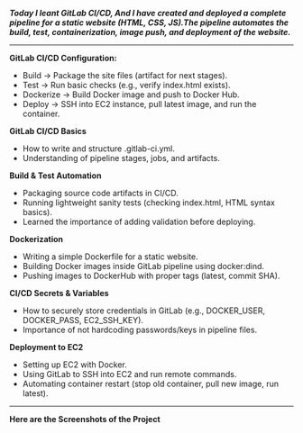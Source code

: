 ***Today I leant GitLab CI/CD, And I have created and deployed a complete pipeline for a static website (HTML, CSS, JS).The pipeline automates the build, test, containerization, image push, and deployment of the website.***

----------------------------------------------------------------------------------------------------------------------------------------------------------------------------------------------------------------------------------

**GitLab CI/CD Configuration:**
- Build → Package the site files (artifact for next stages).
- Test → Run basic checks (e.g., verify index.html exists).
- Dockerize → Build Docker image and push to Docker Hub.
- Deploy → SSH into EC2 instance, pull latest image, and run the container.

**GitLab CI/CD Basics**
- How to write and structure .gitlab-ci.yml.
- Understanding of pipeline stages, jobs, and artifacts.

**Build & Test Automation**
- Packaging source code artifacts in CI/CD.
- Running lightweight sanity tests (checking index.html, HTML syntax basics).
- Learned the importance of adding validation before deploying.

**Dockerization**
- Writing a simple Dockerfile for a static website.
- Building Docker images inside GitLab pipeline using docker:dind.
- Pushing images to DockerHub with proper tags (latest, commit SHA).

**CI/CD Secrets & Variables**
- How to securely store credentials in GitLab (e.g., DOCKER_USER, DOCKER_PASS, EC2_SSH_KEY).
- Importance of not hardcoding passwords/keys in pipeline files.

**Deployment to EC2**
- Setting up EC2 with Docker.
- Using GitLab to SSH into EC2 and run remote commands.
- Automating container restart (stop old container, pull new image, run latest).

----------------------------------------------------------------------------------------------------------------------------------------------------------------------------------------------------------------------------------
**Here are the Screenshots of the Project**
